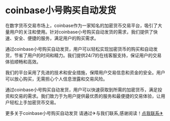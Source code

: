# coinbase小号购买自动发货

在数字货币交易市场上，coinbase作为一家知名的加密货币交易平台，吸引了大量用户的关注和使用。针对coinbase小号购买自动发货的需求，我们提供了快速、安全、便捷的服务，满足用户的购买需求。

通过coinbase小号购买自动发货，用户可以轻松实现加密货币的购买和自动发货，节省了用户的时间和精力。我们提供24/7的在线客服支持，保证用户的交易体验顺畅和高效。

我们的平台采用了先进的技术和安全措施，保障用户交易信息和资金的安全。用户可以放心购买，无需担心个人信息泄露和交易风险。

通过coinbase小号购买自动发货，用户可以快速获取到所需的加密货币，满足投资和交易的需求。我们致力于为用户提供最优质的服务和最便捷的交易体验，让用户轻松上手加密货币交易。

更多关于coinbase小号购买自动发货 请通过✈与我们联系,感谢阅读！[点我联系✈](https://news.G208.com)